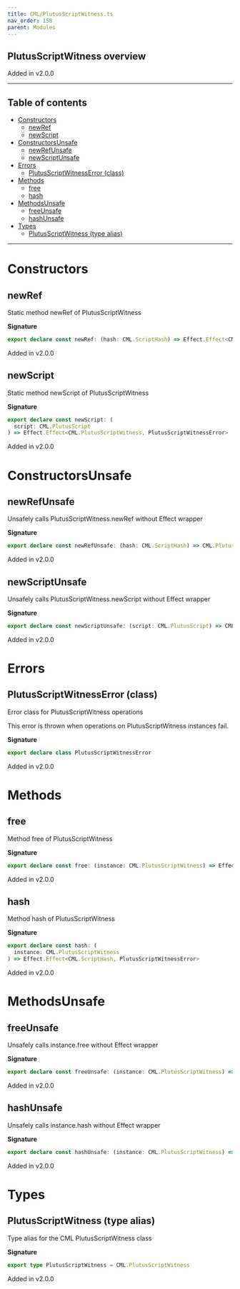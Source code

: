 ```yaml
---
title: CML/PlutusScriptWitness.ts
nav_order: 158
parent: Modules
---
```


## PlutusScriptWitness overview

Added in v2.0.0

---

<h2 class="text-delta">Table of contents</h2>

- [Constructors](#constructors)
  - [newRef](#newref)
  - [newScript](#newscript)
- [ConstructorsUnsafe](#constructorsunsafe)
  - [newRefUnsafe](#newrefunsafe)
  - [newScriptUnsafe](#newscriptunsafe)
- [Errors](#errors)
  - [PlutusScriptWitnessError (class)](#plutusscriptwitnesserror-class)
- [Methods](#methods)
  - [free](#free)
  - [hash](#hash)
- [MethodsUnsafe](#methodsunsafe)
  - [freeUnsafe](#freeunsafe)
  - [hashUnsafe](#hashunsafe)
- [Types](#types)
  - [PlutusScriptWitness (type alias)](#plutusscriptwitness-type-alias)

---

# Constructors

## newRef

Static method newRef of PlutusScriptWitness

**Signature**

```ts
export declare const newRef: (hash: CML.ScriptHash) => Effect.Effect<CML.PlutusScriptWitness, PlutusScriptWitnessError>
```

Added in v2.0.0

## newScript

Static method newScript of PlutusScriptWitness

**Signature**

```ts
export declare const newScript: (
  script: CML.PlutusScript
) => Effect.Effect<CML.PlutusScriptWitness, PlutusScriptWitnessError>
```

Added in v2.0.0

# ConstructorsUnsafe

## newRefUnsafe

Unsafely calls PlutusScriptWitness.newRef without Effect wrapper

**Signature**

```ts
export declare const newRefUnsafe: (hash: CML.ScriptHash) => CML.PlutusScriptWitness
```

Added in v2.0.0

## newScriptUnsafe

Unsafely calls PlutusScriptWitness.newScript without Effect wrapper

**Signature**

```ts
export declare const newScriptUnsafe: (script: CML.PlutusScript) => CML.PlutusScriptWitness
```

Added in v2.0.0

# Errors

## PlutusScriptWitnessError (class)

Error class for PlutusScriptWitness operations

This error is thrown when operations on PlutusScriptWitness instances fail.

**Signature**

```ts
export declare class PlutusScriptWitnessError
```

Added in v2.0.0

# Methods

## free

Method free of PlutusScriptWitness

**Signature**

```ts
export declare const free: (instance: CML.PlutusScriptWitness) => Effect.Effect<void, PlutusScriptWitnessError>
```

Added in v2.0.0

## hash

Method hash of PlutusScriptWitness

**Signature**

```ts
export declare const hash: (
  instance: CML.PlutusScriptWitness
) => Effect.Effect<CML.ScriptHash, PlutusScriptWitnessError>
```

Added in v2.0.0

# MethodsUnsafe

## freeUnsafe

Unsafely calls instance.free without Effect wrapper

**Signature**

```ts
export declare const freeUnsafe: (instance: CML.PlutusScriptWitness) => void
```

Added in v2.0.0

## hashUnsafe

Unsafely calls instance.hash without Effect wrapper

**Signature**

```ts
export declare const hashUnsafe: (instance: CML.PlutusScriptWitness) => CML.ScriptHash
```

Added in v2.0.0

# Types

## PlutusScriptWitness (type alias)

Type alias for the CML PlutusScriptWitness class

**Signature**

```ts
export type PlutusScriptWitness = CML.PlutusScriptWitness
```

Added in v2.0.0
